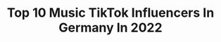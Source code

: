 ---
title: Top 10 Music TikTok Influencers In Germany In 2022
description: >-
  Find top music TikTok influencers in Germany in 2022. Most popular hashtags: #foryou #comedy #duett #fy.
platform: TikTok
hits: 363
text_top: Analyze the top-rated TikTok profiles on inBeat.
text_bottom: Our database aggregates 363 TikTok influencers like this in Germany for you to connect with.
profiles:
  - username: "sebblwebbl"
    fullname: >-
      SebblWebbl
    bio: >-
      21 He/Him 🏳️‍🌈 Pan 🏳️‍🌈 Music account: @osebastian_music My Dlscord:
    location: "Germany"
    followers: 203800
    engagement: 2299
    commentsToLikes: 0.022676
    id: ck9k7b2uf47jm0j7811l2y5n1
    verified: false
    hashtags: "#palmepamela, #lustig, #200000, #skatch"
  - username: "the_real_somebody"
    fullname: >-
      the_real_somebody
    bio: >-
      _anni_quinn_'s Joker #dasgoldeneviereck music, lip sync and comedy
    location: "Germany"
    followers: 2968
    engagement: 1216
    commentsToLikes: 0.091447
    id: ckc90f97apsvj0j23mfg1dc16
    verified: false
    hashtags: "#duett, #comedy, #dasgoldeneviereck, #nurzumspa"
  - username: "klosmia"
    fullname: >-
      🔥👸🏽 Shay Bella 👸🏽🔥
    bio: >-
      Yes, i’m the transition girl from musically 🌚 Follow me on Instagram (klosmia)
    location: "Germany"
    followers: 1400000
    engagement: 1975
    commentsToLikes: 0.032053
    id: ck8ncntarf8nf0j78el3dw50q
    verified: true
    hashtags: "#dance, #transition, #fy, #pov"
  - username: "dersaki"
    fullname: >-
      Der Saki😎
    bio: >-
      „SIE WEISS ES“ OUT NOW Musician 📸| Instagram: dersaki ZU MEINEM SPOTIFY⬇️
    location: "Germany"
    followers: 405300
    engagement: 1603
    commentsToLikes: 0.020767
    id: ck9c08ot7o4zp0j7829e89rvj
    verified: false
    hashtags: "#fyp, #musik, #6pm, #foryou"
  - username: "metalgearsolid5fan"
    fullname: >-
      Folgtfür mehr Videos
    bio: >-
      LoV€r o£ P@Gh@D!w@L@ ❤ 👑p@tEl😎 😎su®@t😉 Gj-5😎 ✌SiNgle✌ 🎶MuSicloVe
    location: "Germany"
    followers: 3556
    engagement: 1731
    commentsToLikes: 0.181377
    id: ckb9i52a789kj0j23cxaan4jo
    verified: false
    hashtags: "#foryou, #likeforlike, #tiktokapp, #musicallyapp"
  - username: "can.blair"
    fullname: >-
      can.blair
    bio: >-
      Old musical.ly account new one is @can.blair.new Swipe over to my Instagram🙏🏻
    location: "Germany"
    followers: 1300000
    engagement: 1816
    commentsToLikes: 0.044151
    id: ck8roz7tnk0kq0j78z2h3ctmd
    verified: true
    hashtags: "#foryou, #happy, #comedy, #trending"
  - username: "anthonysuntiago"
    fullname: >-
      Anthony Suntiago
    bio: >-
      -Musician- I’m doing POV’s using sounds!✌️ IG📷AnthonySuntiago 👻Anthonypharao
    location: "Germany"
    followers: 46400
    engagement: 2228
    commentsToLikes: 0.033149
    id: ckck27olkljzv0j23dfykrhsn
    verified: false
    hashtags: "#fy, #guitar, #music, #pov"
  - username: "saimbaby"
    fullname: >-
      babyface
    bio: >-
      spotify- saim x can 😎 best music lol rofl xd
    location: "Germany"
    followers: 517700
    engagement: 1692
    commentsToLikes: 0.013180
    id: ckbr6xs9fmb9c0j2397n12byt
    verified: false
    hashtags: "#crush, #volkanzitternicht, #duett, #foryou"
  - username: "uwebaltner"
    fullname: >-
      Uwe Baltner
    bio: >-
      Singing in my Fiat 500, I spread music and fun around the world! 💙
    location: "Germany"
    followers: 1100000
    engagement: 823
    commentsToLikes: 0.028721
    id: ck920kbbpemuz0j785qcz8sm9
    verified: true
    hashtags: "#woowednesday, #thewoo, #fy, #carkaraoke"
  - username: "cris.palmer"
    fullname: >-
      cris palmer music
    bio: >-
      Folgt mir gerne auf Insta: cris.palmer.music Akzent = 🇪🇸
    location: "Germany"
    followers: 192100
    engagement: 1274
    commentsToLikes: 0.023495
    id: cka620829xpni0i78jimcoqir
    verified: false
    hashtags: "#singing, #sprachencheck, #singer, #sprachen"
---